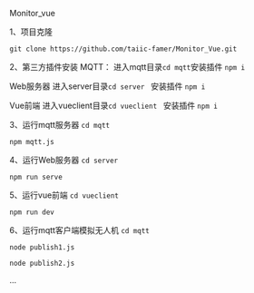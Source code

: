 Monitor_vue

1、项目克隆

```
git clone https://github.com/taiic-famer/Monitor_Vue.git
```

2、第三方插件安装
MQTT：
进入mqtt目录```cd mqtt```安装插件 ```npm i```

Web服务器
进入server目录```cd server ``` 安装插件 ```npm i```

Vue前端
进入vueclient目录```cd vueclient ``` 安装插件 ```npm i```


3、运行mqtt服务器
```cd mqtt ```

```npm mqtt.js```

4、运行Web服务器
```cd server ```

```npm run serve ```

5、运行vue前端
```cd vueclient ```

```npm run dev ```

6、运行mqtt客户端模拟无人机
```cd mqtt```

```node publish1.js ```

```node publish2.js ```

...

